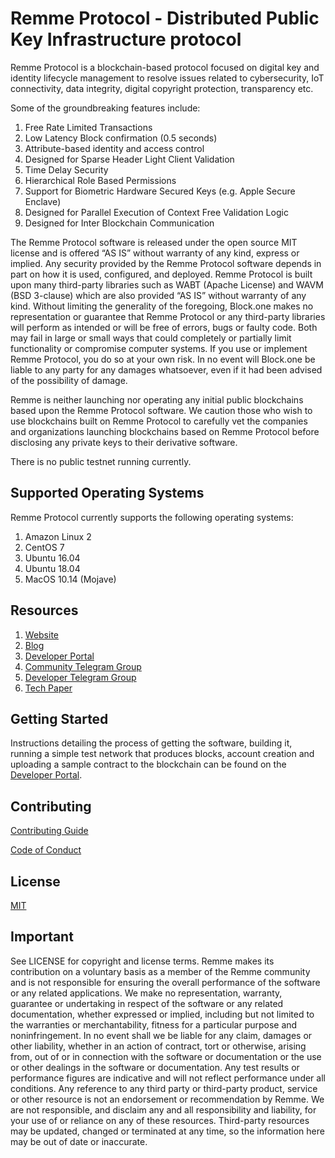 # Remme Protocol - Distributed Public Key Infrastructure protocol

Remme Protocol is a blockchain-based protocol focused on digital key and identity lifecycle management to resolve issues related to cybersecurity, IoT connectivity, data integrity, digital copyright protection, transparency etc.

Some of the groundbreaking features include:

1. Free Rate Limited Transactions
1. Low Latency Block confirmation (0.5 seconds)
1. Attribute-based identity and access control
1. Designed for Sparse Header Light Client Validation
1. Time Delay Security
1. Hierarchical Role Based Permissions
1. Support for Biometric Hardware Secured Keys (e.g. Apple Secure Enclave)
1. Designed for Parallel Execution of Context Free Validation Logic
1. Designed for Inter Blockchain Communication

The Remme Protocol software is released under the open source MIT license and is offered “AS IS” without warranty of any kind, express or implied. Any security provided by the Remme Protocol software depends in part on how it is used, configured, and deployed. Remme Protocol is built upon many third-party libraries such as WABT (Apache License) and WAVM (BSD 3-clause) which are also provided “AS IS” without warranty of any kind. Without limiting the generality of the foregoing, Block.one makes no representation or guarantee that Remme Protocol or any third-party libraries will perform as intended or will be free of errors, bugs or faulty code. Both may fail in large or small ways that could completely or partially limit functionality or compromise computer systems. If you use or implement Remme Protocol, you do so at your own risk. In no event will Block.one be liable to any party for any damages whatsoever, even if it had been advised of the possibility of damage.  

Remme is neither launching nor operating any initial public blockchains based upon the Remme Protocol software. We caution those who wish to use blockchains built on Remme Protocol to carefully vet the companies and organizations launching blockchains based on Remme Protocol before disclosing any private keys to their derivative software.

There is no public testnet running currently.

## Supported Operating Systems
Remme Protocol currently supports the following operating systems:  
1. Amazon Linux 2
2. CentOS 7
3. Ubuntu 16.04
4. Ubuntu 18.04
5. MacOS 10.14 (Mojave)

## Resources
1. [Website](https://remme.io)
1. [Blog](https://medium.com/remme)
1. [Developer Portal](https://docs.remme.io)
1. [Community Telegram Group](https://t.me/remme)
1. [Developer Telegram Group](https://t.me/joinchat/ERlbERXO0RcZo8RNqrY6QA)
1. [Tech Paper](https://github.com/Remmeauth/Documentation/blob/master/RemmeProtocolTechPaper.md)

<a name="gettingstarted"></a>
## Getting Started
Instructions detailing the process of getting the software, building it, running a simple test network that produces blocks, account creation and uploading a sample contract to the blockchain can be found on the [Developer Portal](https://docs.remme.io).

## Contributing

[Contributing Guide](./CONTRIBUTING.md)

[Code of Conduct](./CONTRIBUTING.md#conduct)

## License

[MIT](./LICENSE)

## Important

See LICENSE for copyright and license terms.  Remme makes its contribution on a voluntary basis as a member of the Remme community and is not responsible for ensuring the overall performance of the software or any related applications.  We make no representation, warranty, guarantee or undertaking in respect of the software or any related documentation, whether expressed or implied, including but not limited to the warranties or merchantability, fitness for a particular purpose and noninfringement. In no event shall we be liable for any claim, damages or other liability, whether in an action of contract, tort or otherwise, arising from, out of or in connection with the software or documentation or the use or other dealings in the software or documentation.  Any test results or performance figures are indicative and will not reflect performance under all conditions.  Any reference to any third party or third-party product, service or other resource is not an endorsement or recommendation by Remme.  We are not responsible, and disclaim any and all responsibility and liability, for your use of or reliance on any of these resources. Third-party resources may be updated, changed or terminated at any time, so the information here may be out of date or inaccurate.
